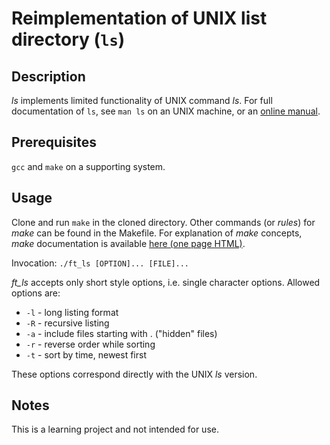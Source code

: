# Reimplementation of UNIX list directory (`ls`)

## Description
_ls_ implements limited functionality of UNIX command _ls_. For full documentation of `ls`, see `man ls` on an UNIX machine, or an [online manual](https://linux.die.net/man/1/ls).

## Prerequisites
`gcc` and `make` on a supporting system.

## Usage
Clone and run `make` in the cloned directory. Other commands (or _rules_) for _make_ can be found in the Makefile. For explanation of _make_ concepts, _make_ documentation is available [here (one page HTML)](https://www.gnu.org/software/make/manual/make.html).

Invocation: `./ft_ls [OPTION]... [FILE]...`

_ft_ls_ accepts only short style options, i.e. single character options. Allowed options are:
- `-l` - long listing format
- `-R` - recursive listing
- `-a` - include files starting with . ("hidden" files)
- `-r` - reverse order while sorting
- `-t` - sort by time, newest first

These options correspond directly with the UNIX _ls_ version.

## Notes
This is a learning project and not intended for use.
